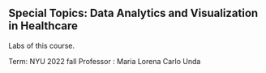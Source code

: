 
## Special Topics: Data Analytics and Visualization in Healthcare

Labs of this course.

Term: NYU 2022 fall
Professor :  Maria Lorena Carlo Unda